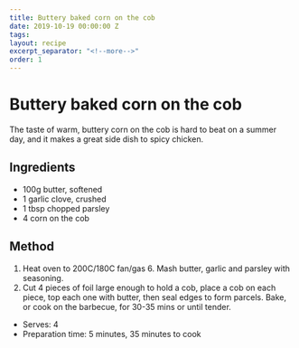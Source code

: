 ```yaml
---
title: Buttery baked corn on the cob
date: 2019-10-19 00:00:00 Z
tags:
layout: recipe
excerpt_separator: "<!--more-->"
order: 1
---
```


# Buttery baked corn on the cob

The taste of warm, buttery corn on the cob is hard to beat on a summer day, and it makes a great side dish to spicy chicken.

<!--more-->

## Ingredients

- 100g butter, softened
- 1 garlic clove, crushed
- 1 tbsp chopped parsley
- 4 corn on the cob




## Method

1.	Heat oven to 200C/180C fan/gas 6. Mash butter, garlic and parsley with seasoning.
2.	Cut 4 pieces of foil large enough to hold a cob, place a cob on each piece, top each one with butter, then seal edges to form parcels. Bake, or cook on the barbecue, for 30-35 mins or until tender.




- Serves: 4
- Preparation time: 5 minutes, 35 minutes to cook
